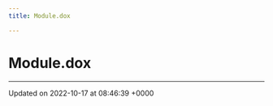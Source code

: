 ```yaml
---
title: Module.dox

---
```


# Module.dox








-------------------------------

Updated on 2022-10-17 at 08:46:39 +0000

